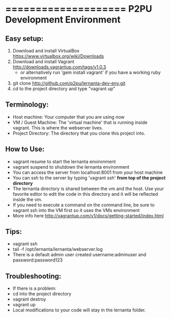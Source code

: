 
====================
P2PU Development Environment
====================

Easy setup:
-----------
1. Download and install VirtualBox https://www.virtualbox.org/wiki/Downloads
2. Download and install Vagrant http://downloads.vagrantup.com/tags/v1.0.3
   - or alternatively run 'gem install vagrant' if you have a working ruby environment
3. git clone http://github.com/p2pu/lernanta-dev-env.git
4. cd to the project directory and type "vagrant up"

Terminology:
-----------
 * Host machine: Your computer that you are using now
 * VM / Guest Machine: The 'virtual machine' that is running inside vagrant. This is where the webserver lives.
 * Project Directory: The directory that you clone this project into.

How to Use:
------
 * vagrant resume to start the lernanta environment
 * vagrant suspend to shutdown the lernanta environment
 * You can access the server from localhost:8001 from your host machine
 * You can ssh to the server by typing 'vagrant ssh' **from top of the project directory**
 * The lernanta directory is shared between the vm and the host. Use your favorite editor to edit the code in this directory and it will be reflected inside the vm. 
 * If you need to execute a command on the command line, be sure to vagrant ssh into the VM first so it uses the VMs environment
 * More info here http://vagrantup.com/v1/docs/getting-started/index.html

Tips:
-------
 * vagrant ssh
 * tail -f /opt/lernanta/lernanta/webserver.log
 * There is a default admin user created username:adminuser and password:password123
 
Troubleshooting:
----------------
 * If there is a problem:
 * cd into the project directory
 * vagrant destroy
 * vagrant up
 * Local modifications to your code will stay in the lernanta folder. 
